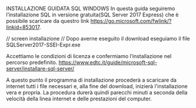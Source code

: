 INSTALLAZIONE GUIDATA SQL
WINDOWS
In questa guida seguiremo l’installazione SQL in versione gratuita(SQL Server 2017 Express) che è possibile scaricare da questro link https://go.microsoft.com/fwlink/?linkid=853017.	

// screen installazione //
Dopo averne eseguito il download eseguiamo il file SQLServer2017-SSEI-Expr.exe
 
Accettiamo le condizioni di licenza e confermiamo l’installazione nel percorso predefinito.
 https://www.edtc.it/guide/microsoft-sql-server/installare-sql-server/


 
A questo punto il programma di installazione procederà a scaricare da internet tutti i file necessari e, alla fine del download, inizierà l'installazione vera e propria.
La procedura durerà quindi parecchi minuti a seconda della velocità della linea internet e delle prestazioni del computer.
